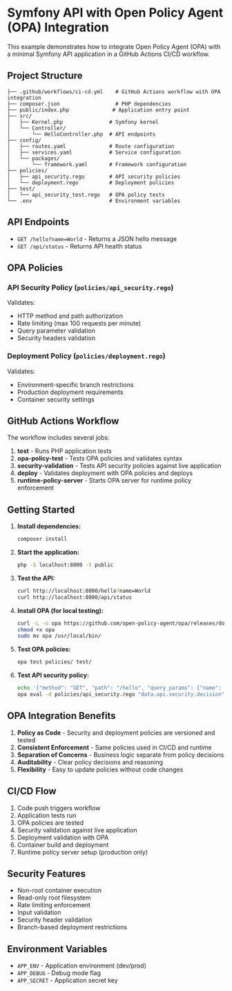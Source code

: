 # Symfony API with Open Policy Agent (OPA) Integration

This example demonstrates how to integrate Open Policy Agent (OPA) with a minimal Symfony API application in a GitHub Actions CI/CD workflow.

## Project Structure

```
├── .github/workflows/ci-cd.yml    # GitHub Actions workflow with OPA integration
├── composer.json                  # PHP dependencies
├── public/index.php              # Application entry point
├── src/
│   ├── Kernel.php               # Symfony kernel
│   └── Controller/
│       └── HelloController.php  # API endpoints
├── config/
│   ├── routes.yaml              # Route configuration
│   ├── services.yaml            # Service configuration
│   └── packages/
│       └── framework.yaml       # Framework configuration
├── policies/
│   ├── api_security.rego        # API security policies
│   └── deployment.rego          # Deployment policies
├── test/
│   └── api_security_test.rego   # OPA policy tests
└── .env                         # Environment variables
```

## API Endpoints

- `GET /hello?name=World` - Returns a JSON hello message
- `GET /api/status` - Returns API health status

## OPA Policies

### API Security Policy (`policies/api_security.rego`)

Validates:
- HTTP method and path authorization
- Rate limiting (max 100 requests per minute)
- Query parameter validation
- Security headers validation

### Deployment Policy (`policies/deployment.rego`)

Validates:
- Environment-specific branch restrictions
- Production deployment requirements
- Container security settings

## GitHub Actions Workflow

The workflow includes several jobs:

1. **test** - Runs PHP application tests
2. **opa-policy-test** - Tests OPA policies and validates syntax
3. **security-validation** - Tests API security policies against live application
4. **deploy** - Validates deployment with OPA policies and deploys
5. **runtime-policy-server** - Starts OPA server for runtime policy enforcement

## Getting Started

1. **Install dependencies:**
   ```bash
   composer install
   ```

2. **Start the application:**
   ```bash
   php -S localhost:8000 -t public
   ```

3. **Test the API:**
   ```bash
   curl http://localhost:8000/hello?name=World
   curl http://localhost:8000/api/status
   ```

4. **Install OPA (for local testing):**
   ```bash
   curl -L -o opa https://github.com/open-policy-agent/opa/releases/download/v0.57.0/opa_linux_amd64_static
   chmod +x opa
   sudo mv opa /usr/local/bin/
   ```

5. **Test OPA policies:**
   ```bash
   opa test policies/ test/
   ```

6. **Test API security policy:**
   ```bash
   echo '{"method": "GET", "path": "/hello", "query_params": {"name": "test"}, "headers": {"user-agent": "Mozilla/5.0"}, "request_count": 10, "time_window": "minute"}' | \
   opa eval -d policies/api_security.rego "data.api.security.decision" --input-stdin
   ```

## OPA Integration Benefits

1. **Policy as Code** - Security and deployment policies are versioned and tested
2. **Consistent Enforcement** - Same policies used in CI/CD and runtime
3. **Separation of Concerns** - Business logic separate from policy decisions
4. **Auditability** - Clear policy decisions and reasoning
5. **Flexibility** - Easy to update policies without code changes

## CI/CD Flow

1. Code push triggers workflow
2. Application tests run
3. OPA policies are tested
4. Security validation against live application
5. Deployment validation with OPA
6. Container build and deployment
7. Runtime policy server setup (production only)

## Security Features

- Non-root container execution
- Read-only root filesystem
- Rate limiting enforcement
- Input validation
- Security header validation
- Branch-based deployment restrictions

## Environment Variables

- `APP_ENV` - Application environment (dev/prod)
- `APP_DEBUG` - Debug mode flag
- `APP_SECRET` - Application secret key